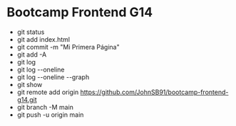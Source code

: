# Bootcamp Frontend G14

* git status
* git add index.html
* git commit -m "Mi Primera Página"
* git add -A
* git log
* git log --oneline
* git log --oneline --graph
* git show <hash>
* git remote add origin https://github.com/JohnSB91/bootcamp-frontend-g14.git
* git branch -M main
* git push -u origin main